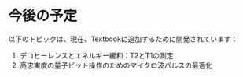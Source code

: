 # 今後の予定

以下のトピックは、現在、Textbookに追加するために開発されています：

1. デコヒーレンスとエネルギー緩和：T2とT1の測定
2. 高忠実度の量子ビット操作のためのマイクロ波パルスの最適化